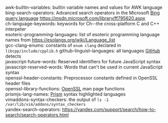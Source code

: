 awk-builtin-variables: builtin variable names and values for AWK language  
bing-search-operators: Advanced search operators in the Microsoft [Bing query language](https://msdn.microsoft.com/library/ff795667.aspx "Bing Query Language") <https://msdn.microsoft.com/library/ff795620.aspx>  
ch-language-keywords: keywords for Ch--the cross-platform C and C++ interpeter  
esoteric-programming-languages: list of esoteric programming language names from <https://esolangs.org/wiki/Language_list>  
gcc-clang-enums: constants of `enum clang` declared in `libcpp/include/cpplib.h`
github-linguist-languages: all languages [GitHub](https://github.com) detects  
javascript-future-words: Reserved identifiers for future JavaScript syntax  
javascript-reserved-words: Words that can't be used in current JavaScript syntax  
openssl-header-constants: Preprocessor constants defined in OpenSSL header files  
openssl-library-functions: [OpenSSL](https://openssl.org) man page functions  
prismjs-lang-names: [Prism](https://prismjs.com) syntax highlighted languages  
vimaddons-syntax-checkers: the output of `ls -1 /var/lib/vim/addons/syntax_checkers`  
yandex-search-operators: <https://yandex.com/support/search/how-to-search/search-operators.html>  
